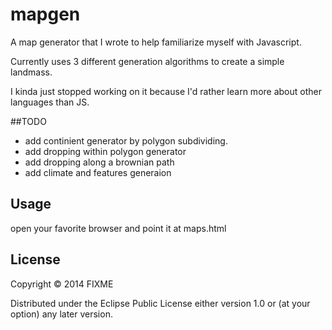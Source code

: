 # mapgen

A map generator that I wrote to help familiarize myself with Javascript.

Currently uses 3 different generation algorithms to create a simple landmass.

I kinda just stopped working on it because I'd rather learn more about other languages than JS.

##TODO
- add continient generator by polygon subdividing.
- add dropping within polygon generator
- add dropping along a brownian path 
- add climate and features generaion

## Usage

open your favorite browser and point it at maps.html

## License

Copyright © 2014 FIXME

Distributed under the Eclipse Public License either version 1.0 or (at
your option) any later version.
